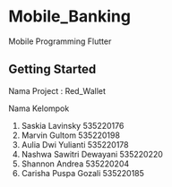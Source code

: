 # Mobile_Banking

Mobile Programming Flutter

## Getting Started
Nama Project : Red_Wallet

Nama Kelompok
1) Saskia Lavinsky           535220176
2) Marvin Gultom             535220198
3) Aulia Dwi Yulianti        535220178
4) Nashwa Sawitri Dewayani   535220220
5) Shannon Andrea            535220204
6) Carisha Puspa Gozali      535220185    
